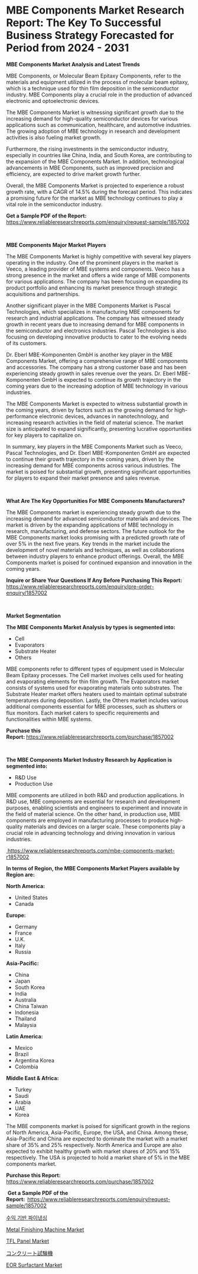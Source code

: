 <p><h1>MBE Components Market Research Report: The Key To Successful Business Strategy Forecasted for Period from 2024 - 2031</h1></p><p><strong>MBE Components Market Analysis and Latest Trends</strong></p>
<p><p>MBE Components, or Molecular Beam Epitaxy Components, refer to the materials and equipment utilized in the process of molecular beam epitaxy, which is a technique used for thin film deposition in the semiconductor industry. MBE Components play a crucial role in the production of advanced electronic and optoelectronic devices.</p><p>The MBE Components Market is witnessing significant growth due to the increasing demand for high-quality semiconductor devices for various applications such as communication, healthcare, and automotive industries. The growing adoption of MBE technology in research and development activities is also fueling market growth.</p><p>Furthermore, the rising investments in the semiconductor industry, especially in countries like China, India, and South Korea, are contributing to the expansion of the MBE Components Market. In addition, technological advancements in MBE Components, such as improved precision and efficiency, are expected to drive market growth further.</p><p>Overall, the MBE Components Market is projected to experience a robust growth rate, with a CAGR of 14.5% during the forecast period. This indicates a promising future for the market as MBE technology continues to play a vital role in the semiconductor industry.</p></p>
<p><strong>Get a Sample PDF of the Report:&nbsp;</strong> <a href="https://www.reliableresearchreports.com/enquiry/request-sample/1857002">https://www.reliableresearchreports.com/enquiry/request-sample/1857002</a></p>
<p>&nbsp;</p>
<p><strong>MBE Components Major Market Players</strong></p>
<p><p>The MBE Components Market is highly competitive with several key players operating in the industry. One of the prominent players in the market is Veeco, a leading provider of MBE systems and components. Veeco has a strong presence in the market and offers a wide range of MBE components for various applications. The company has been focusing on expanding its product portfolio and enhancing its market presence through strategic acquisitions and partnerships.</p><p>Another significant player in the MBE Components Market is Pascal Technologies, which specializes in manufacturing MBE components for research and industrial applications. The company has witnessed steady growth in recent years due to increasing demand for MBE components in the semiconductor and electronics industries. Pascal Technologies is also focusing on developing innovative products to cater to the evolving needs of its customers.</p><p>Dr. Eberl MBE-Komponenten GmbH is another key player in the MBE Components Market, offering a comprehensive range of MBE components and accessories. The company has a strong customer base and has been experiencing steady growth in sales revenue over the years. Dr. Eberl MBE-Komponenten GmbH is expected to continue its growth trajectory in the coming years due to the increasing adoption of MBE technology in various industries.</p><p>The MBE Components Market is expected to witness substantial growth in the coming years, driven by factors such as the growing demand for high-performance electronic devices, advances in nanotechnology, and increasing research activities in the field of material science. The market size is anticipated to expand significantly, presenting lucrative opportunities for key players to capitalize on.</p><p>In summary, key players in the MBE Components Market such as Veeco, Pascal Technologies, and Dr. Eberl MBE-Komponenten GmbH are expected to continue their growth trajectory in the coming years, driven by the increasing demand for MBE components across various industries. The market is poised for substantial growth, presenting significant opportunities for players to expand their market presence and sales revenue.</p></p>
<p>&nbsp;</p>
<p><strong>What Are The Key Opportunities For MBE Components Manufacturers?</strong></p>
<p><p>The MBE Components market is experiencing steady growth due to the increasing demand for advanced semiconductor materials and devices. The market is driven by the expanding applications of MBE technology in research, manufacturing, and defense sectors. The future outlook for the MBE Components market looks promising with a predicted growth rate of over 5% in the next five years. Key trends in the market include the development of novel materials and techniques, as well as collaborations between industry players to enhance product offerings. Overall, the MBE Components market is poised for continued expansion and innovation in the coming years.</p></p>
<p><strong>Inquire or Share Your Questions If Any Before Purchasing This Report:</strong> <a href="https://www.reliableresearchreports.com/enquiry/pre-order-enquiry/1857002">https://www.reliableresearchreports.com/enquiry/pre-order-enquiry/1857002</a></p>
<p>&nbsp;</p>
<p><strong>Market Segmentation</strong></p>
<p><strong>The MBE Components Market Analysis by types is segmented into:</strong></p>
<p><ul><li>Cell</li><li>Evaporators</li><li>Substrate Heater</li><li>Others</li></ul></p>
<p><p>MBE components refer to different types of equipment used in Molecular Beam Epitaxy processes. The Cell market involves cells used for heating and evaporating elements for thin film growth. The Evaporators market consists of systems used for evaporating materials onto substrates. The Substrate Heater market offers heaters used to maintain optimal substrate temperatures during deposition. Lastly, the Others market includes various additional components essential for MBE processes, such as shutters or flux monitors. Each market caters to specific requirements and functionalities within MBE systems.</p></p>
<p><strong>Purchase this Report:&nbsp;</strong><a href="https://www.reliableresearchreports.com/purchase/1857002">https://www.reliableresearchreports.com/purchase/1857002</a></p>
<p>&nbsp;</p>
<p><strong>The MBE Components Market Industry Research by Application is segmented into:</strong></p>
<p><ul><li>R&D Use</li><li>Production Use</li></ul></p>
<p><p>MBE components are utilized in both R&D and production applications. In R&D use, MBE components are essential for research and development purposes, enabling scientists and engineers to experiment and innovate in the field of material science. On the other hand, in production use, MBE components are employed in manufacturing processes to produce high-quality materials and devices on a larger scale. These components play a crucial role in advancing technology and driving innovation in various industries.</p></p>
<p><a href="https://www.reliableresearchreports.com/mbe-components-market-r1857002">&nbsp;https://www.reliableresearchreports.com/mbe-components-market-r1857002</a></p>
<p><strong>In terms of Region, the MBE Components Market Players available by Region are:</strong></p>
<p>
    <p> <strong> North America: </strong>
        <ul>
            <li>United States</li>
            <li>Canada</li>
        </ul>
        </p> 
    <p> <strong> Europe: </strong>
        <ul>
            <li>Germany</li>
            <li>France</li>
            <li>U.K.</li>
            <li>Italy</li>
            <li>Russia</li>
        </ul>
        </p> 
    <p> <strong> Asia-Pacific: </strong>
        <ul>
            <li>China</li>
            <li>Japan</li>
            <li>South Korea</li>
            <li>India</li>
            <li>Australia</li>
            <li>China Taiwan</li>
            <li>Indonesia</li>
            <li>Thailand</li>
            <li>Malaysia</li>
        </ul>
        </p> 
    <p> <strong> Latin America: </strong>
        <ul>
            <li>Mexico</li>
            <li>Brazil</li>
            <li>Argentina Korea</li>
            <li>Colombia</li>
        </ul>
        </p> 
    <p> <strong> Middle East & Africa: </strong>
        <ul>
            <li>Turkey</li>
            <li>Saudi</li>
            <li>Arabia</li>
            <li>UAE</li>
            <li>Korea</li>
        </ul>
    </p>
    </p>
<p><p>The MBE components market is poised for significant growth in the regions of North America, Asia-Pacific, Europe, the USA, and China. Among these, Asia-Pacific and China are expected to dominate the market with a market share of 35% and 25% respectively. North America and Europe are also expected to exhibit healthy growth with market shares of 20% and 15% respectively. The USA is projected to hold a market share of 5% in the MBE components market.</p></p>
<p><strong>Purchase this Report: </strong><a href="https://www.reliableresearchreports.com/purchase/1857002">https://www.reliableresearchreports.com/purchase/1857002</a></p>
<p>&nbsp;<strong>Get a Sample PDF of the Report:&nbsp;&nbsp;</strong><a href="https://www.reliableresearchreports.com/enquiry/request-sample/1857002">https://www.reliableresearchreports.com/enquiry/request-sample/1857002</a></p>
<p><strong></strong></p>
<p><p><a href="https://medium.com/@jenniferstanley2022/%EC%88%98%EC%9D%B5-%EA%B8%B0%EB%B0%98-%EA%B8%88%EC%9C%B5-%EC%8B%9C%EC%9E%A5-%EC%A1%B0%EC%82%AC-%EB%B3%B4%EA%B3%A0%EC%84%9C-%EA%B7%B8-%EC%97%AD%EC%82%AC-%EB%B0%8F-2024%EB%85%84%EB%B6%80%ED%84%B0-2031%EB%85%84%EA%B9%8C%EC%A7%80%EC%9D%98-%EC%98%88%EC%B8%A1-6c50d636561d">수익 기반 파이낸싱</a></p><p><a href="https://github.com/nicholepatriciadoylenwnrjr0/Market-Research-Report-List-2/blob/main/metal-finishing-machine-market.md">Metal Finishing Machine Market</a></p><p><a href="https://issuu.com/reportprime-2/docs/tfl-panel-market-size-2030.pptx">TFL Panel Market</a></p><p><a href="https://github.com/vhemk0794148/Market-Research-Report-List-1/blob/main/996729932429.md">コンクリート試験機</a></p><p><a href="https://issuu.com/reportprime-2/docs/eor-surfactant-market-size-2030.pptx">EOR Surfactant Market</a></p></p>